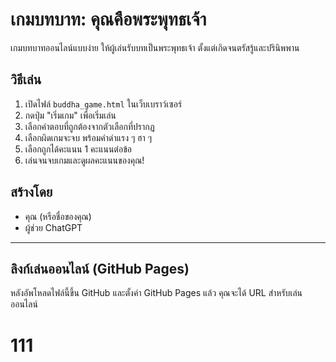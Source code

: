 # เกมบทบาท: คุณคือพระพุทธเจ้า

เกมบทบาทออนไลน์แบบง่าย ให้ผู้เล่นรับบทเป็นพระพุทธเจ้า ตั้งแต่เกิดจนตรัสรู้และปรินิพพาน

## วิธีเล่น

1. เปิดไฟล์ `buddha_game.html` ในเว็บเบราว์เซอร์  
2. กดปุ่ม "เริ่มเกม" เพื่อเริ่มเล่น  
3. เลือกคำตอบที่ถูกต้องจากตัวเลือกที่ปรากฏ  
4. เลือกผิดเกมจะจบ พร้อมคำด่าแรง ๆ ฮา ๆ  
5. เลือกถูกได้คะแนน 1 คะแนนต่อข้อ  
6. เล่นจนจบเกมและดูผลคะแนนของคุณ!

## สร้างโดย

- คุณ (หรือชื่อของคุณ)
- ผู้ช่วย ChatGPT

---

## ลิงก์เล่นออนไลน์ (GitHub Pages)

หลังอัพโหลดไฟล์นี้ขึ้น GitHub และตั้งค่า GitHub Pages แล้ว คุณจะได้ URL สำหรับเล่นออนไลน์
# 111
